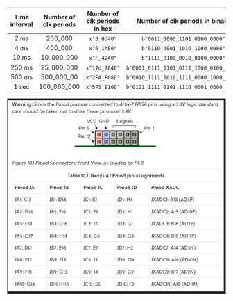 | **Time interval** | **Number of clk periods** | **Number of clk periods in hex** | **Number of clk periods in binary** | **Number of bits** |
   | :-: | :-: | :-: | :-: | :-: |
   | 2&nbsp;ms | 200_000 | `x"3_0d40"` | `b"0011_0000_1101_0100_0000"` | 18 |
   | 4&nbsp;ms | 400_000 | `x"6_1A80"` | `b"0110_0001_1010_1000_0000"` | 20 |
   | 10&nbsp;ms | 10_000_000 | `x"F_4240"` | `b"1111_0100_0010_0100_0000"` | 24 |
   | 250&nbsp;ms | 25_000_000 | `x"17d_7840"` | `b"0001_0111_1101_0111_1000_0100_0000"` | 25 |
   | 500&nbsp;ms | 500_000_00 | `x"2FA_F080"` | `b"0010_1111_1010_1111_0000_1000_0000"` | 26 |
   | 1&nbsp;sec | 100_000_000 | `x"5F5_E100"` | `b"0101_1111_0101_1110_0001_0000_0000"` | 27 |

   ![ss](https://github.com/Keshaay/DE1/blob/main/cviceni5/Screenshot_1.png)
